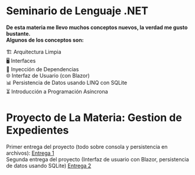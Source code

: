 # Seminario de Lenguaje .NET
**De esta materia me llevo muchos conceptos nuevos, la verdad me gusto bustante.**  
  **Algunos de los conceptos son:**  
    
🏗️ Arquitectura Limpia  
🖥️ Interfaces  
🧩 Inyección de Dependencias  
🌐 Interfaz de Usuario (con Blazor)  
📊 Persistencia de Datos usando LINQ con SQLite  
⏳ Introducción a Programación Asíncrona  
 
 # Proyecto de La Materia:  Gestion de Expedientes 

Primer entrega del proyecto (todo sobre consola y persistencia en archivos): [Entrega 1](https://github.com/Giancardonee/Sistema-Gestion-de-Expedientes-.NET)  
Segunda entrega del proyecto (Interfaz de usuario con Blazor, persistencia de datos usando SQLite) [Entrega 2](https://github.com/Giancardonee/Segunda-Entrega-Tp-.NET)

 
 

  
